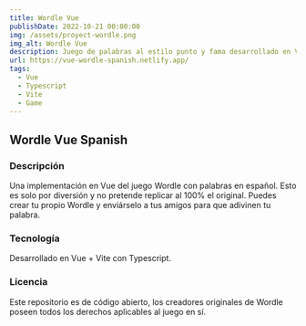 ```yaml
---
title: Wordle Vue
publishDate: 2022-10-21 00:00:00
img: /assets/proyect-wordle.png
img_alt: Wordle Vue
description: Juego de palabras al estilo punto y fama desarrollado en Vue.
url: https://vue-wordle-spanish.netlify.app/
tags:
  - Vue
  - Typescript
  - Vite
  - Game
---
```


## Wordle Vue Spanish

### Descripción

Una implementación en Vue del juego Wordle con palabras en español. Esto es solo por diversión y no pretende replicar al 100% el original.
Puedes crear tu propio Wordle y enviárselo a tus amigos para que adivinen tu palabra.

### Tecnología

Desarrollado en Vue + Vite con Typescript.

### Licencia

Este repositorio es de código abierto, los creadores originales de Wordle poseen todos los derechos aplicables al juego en sí.
